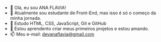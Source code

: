 - 👋 Olá, eu sou ANA FLAVIA!
- 👀 Atualmente sou estudante de Front-End, mas isso é só o começo da minha jornada.
- 🌱 Estudo HTML, CSS, JavaScript, Git e GitHub
- 💞️ Estou aprendento criar meus primeiros projetos e estou amando.
- 📫 Meu e-mail: devanaflavia@gmail.com

<!---
AnaFlaviaDev/AnaFlaviaDev is a ✨ special ✨ repository because its `README.md` (this file) appears on your GitHub profile.
You can click the Preview link to take a look at your changes.
--->
